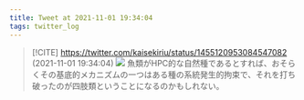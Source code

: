 ```yaml
---
title: Tweet at 2021-11-01 19:34:04
tags: twitter_log
---
```


> [!CITE] https://twitter.com/kaisekiriu/status/1455120953084547082 (2021-11-01 19:34:04)
> ![](https://twitter.com/kaisekiriu/status/1455120953084547082)
> 魚類がHPC的な自然種であるとすれば、おそらくその基底的メカニズムの一つはある種の系統発生的拘束で、それを打ち破ったのが四肢類ということになるのかもしれない。
